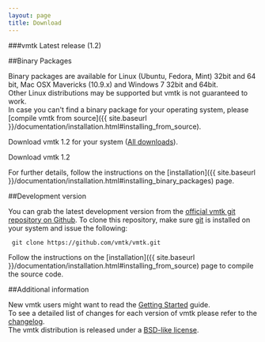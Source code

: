 ```yaml
---
layout: page
title: Download
---
```


###vmtk Latest release (1.2)

##Binary Packages

Binary packages are available for Linux (Ubuntu, Fedora, Mint) 32bit and 64 bit, Mac OSX Mavericks (10.9.x) and Windows 7 32bit and 64bit.<br/>
Other Linux distributions may be supported but vmtk is not guaranteed to work. <br/>
In case you can't find a binary package for your operating system, please [compile vmtk from source]({{ site.baseurl }}/documentation/installation.html#installing_from_source).

<p class="center">
  Download vmtk 1.2 for your system
  (<a href="https://drive.google.com/folderview?id=0B4IPwYB1RDRxZnNrWFo0Y2FQZDg&usp=sharing#list" target="_blank">All downloads</a>).
</p>


<div class="download-wrapper"> 
  <a id="download-button"> 
    <span class="slider">Download</span> 
    <span class="icon"> 
    </span> 
    <span class="version">
      vmtk 1.2
    </span> 
  </a> 
</div>

For further details, follow the instructions on the [installation]({{ site.baseurl }}/documentation/installation.html#installing_binary_packages) page.


##Development version

You can grab the latest development version from the <a href="https://github.com/vmtk/vmtk" target="_blank">official vmtk git repository on Github</a>. To clone this repository, make sure <a href="http://git-scm.com" target="_blank">git</a> is installed on your system and issue the following:

     git clone https://github.com/vmtk/vmtk.git
     
Follow the instructions on the [installation]({{ site.baseurl }}/documentation/installation.html#installing_from_source) page to compile the source code.

##Additional information

New vmtk users might want to read the <a href="{{ site.baseurl }}/documentation/getting-started.html">Getting Started</a> guide.<br/>
To see a detailed list of changes for each version of vmtk please refer to the <a href="https://github.com/vmtk/vmtk/commits/master" target="_blank">changelog</a>.<br/>
The vmtk distribution is released under a <a href="{{ site.baseurl }}/license.html">BSD-like license</a>.